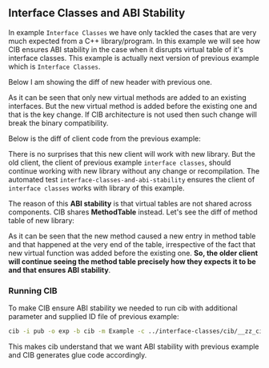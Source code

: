 ## Interface Classes and ABI Stability

In example `Interface Classes` we have only tackled the cases that are very much expected from a C++ library/program. In this example we will see how CIB ensures ABI stability in the case when it disrupts virtual table of it's interface classes. This example is actually next version of previous example which is `Interface Classes`.

Below I am showing the diff of new header with previous one.


As it can be seen that only new virtual methods are added to an existing interfaces. But the new virtual method is added before the existing one and that is the key change. If CIB architecture is not used then such change will break the binary compatibility.

Below is the diff of client code from the previous example:


There is no surprises that this new client will work with new library. But the old client, the client of previous example `interface classes`, should continue working with new library without any change or recompilation. The automated test `interface-classes-and-abi-stability` ensures the client of `interface classes` works with library of this example.

The reason of this **ABI stability** is that virtual tables are not shared across components. CIB shares **MethodTable** instead. Let's see the diff of method table of new library:


As it can be seen that the new method caused a new entry in method table and that happened at the very end of the table, irrespective of the fact that new virtual function was added before the existing one. **So, the older client will continue seeing the method table precisely how they expects it to be and that ensures ABI stability**.

### Running CIB
To make CIB ensure ABI stability we needed to run cib with additional parameter and supplied ID file of previous example:

```sh
cib -i pub -o exp -b cib -m Example -c ../interface-classes/cib/__zz_cib_Example-ids.h
```

This makes cib understand that we want ABI stability with previous example and CIB generates glue code accordingly.


